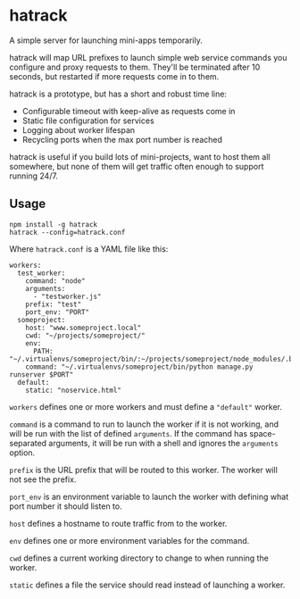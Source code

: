 # hatrack

A simple server for launching mini-apps temporarily.

hatrack will map URL prefixes to launch simple web service commands you
configure and proxy requests to them. They'll be terminated after 10 seconds,
but restarted if more requests come in to them.

hatrack is a prototype, but has a short and robust time line:

* Configurable timeout with keep-alive as requests come in
* Static file configuration for services
* Logging about worker lifespan
* Recycling ports when the max port number is reached

hatrack is useful if you build lots of mini-projects, want to host them all
somewhere, but none of them will get traffic often enough to support running
24/7.

## Usage

```
npm install -g hatrack
hatrack --config=hatrack.conf
```

Where `hatrack.conf` is a YAML file like this:

```
workers:
  test_worker:
    command: "node"
    arguments:
      - "testworker.js"
    prefix: "test"
    port_env: "PORT"
  someproject:
    host: "www.someproject.local"
    cwd: "~/projects/someproject/"
    env:
      PATH: "~/.virtualenvs/someproject/bin/:~/projects/someproject/node_modules/.bin/"
    command: "~/.virtualenvs/someproject/bin/python manage.py runserver $PORT"
  default:
    static: "noservice.html"
```

`workers` defines one or more workers and must define a `"default"` worker.

`command` is a command to run to launch the worker if it is not working, and
will be run with the list of defined `arguments`. If the command has space-separated
arguments, it will be run with a shell and ignores the `arguments` option.

`prefix` is the URL prefix that will be routed to this worker. The worker will
not see the prefix.

`port_env` is an environment variable to launch the worker with defining what
port number it should listen to.

`host` defines a hostname to route traffic from to the worker.

`env` defines one or more environment variables for the command.

`cwd` defines a current working directory to change to when running the worker.

`static` defines a file the service should read instead of launching a worker.
